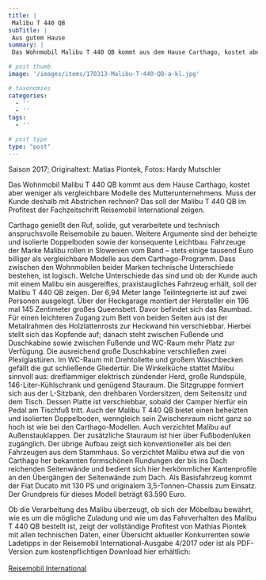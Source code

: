 ```yaml
---
title: |
 Malibu T 440 QB
subTitle: |
 Aus gutem Hause
summary: |
 Das Wohnmobil Malibu T 440 QB kommt aus dem Hause Carthago, kostet aber weniger als vergleichbare Modelle des Mutterunternehmens. Muss der Kunde deshalb mit Abstrichen rechnen? Das soll der Malibu T 440 QB im Profitest der Fachzeitschrift Reisemobil International zeigen.

# post thumb
image: '/images/items/170313-Malibu-T-440-QB-a-kl.jpg'

# taxonomies
categories: 
  - ''
  - ''
tags:
  - ''

# post type
type: "post"
---
```


Saison 2017; Originaltext: Matias Piontek, Fotos: Hardy Mutschler  

Das Wohnmobil Malibu T 440 QB kommt aus dem Hause Carthago, kostet aber weniger als vergleichbare Modelle des Mutterunternehmens. Muss der Kunde deshalb mit Abstrichen rechnen? Das soll der Malibu T 440 QB im Profitest der Fachzeitschrift Reisemobil International zeigen.  

Carthago genießt den Ruf, solide, gut verarbeitete und technisch anspruchsvolle Reisemobile zu bauen. Weitere Argumente sind der beheizte und isolierte Doppelboden sowie der konsequente Leichtbau. Fahrzeuge der Marke Malibu rollen in Slowenien vom Band – stets einige tausend Euro billiger als vergleichbare Modelle aus dem Carthago-Programm. Dass zwischen den Wohnmobilen beider Marken technische Unterschiede bestehen, ist logisch. Welche Unterschiede das sind und ob der Kunde auch mit einem Malibu ein ausgereiftes, praxistaugliches Fahrzeug erhält, soll der Malibu T 440 QB zeigen. Der 6,94 Meter lange Teilintegrierte ist auf zwei Personen ausgelegt. Über der Heckgarage montiert der Hersteller ein 196 mal 145 Zentimeter großes Queensbett. Davor befindet sich das Raumbad. Für einen leichteren Zugang zum Bett von beiden Seiten aus ist der Metallrahmen des Holzlattenrosts zur Heckwand hin verschiebbar. Hierbei stellt sich das Kopfende auf; danach steht zwischen Fußende und Duschkabine sowie zwischen Fußende und WC-Raum mehr Platz zur Verfügung. Die ausreichend große Duschkabine verschließen zwei Plexiglastüren. Im WC-Raum mit Drehtoilette und großem Waschbecken gefällt die gut schließende Gliedertür. Die Winkelküche stattet Malibu sinnvoll aus: dreiflammiger elektrisch zündender Herd, große Rundspüle, 146-Liter-Kühlschrank und genügend Stauraum. Die Sitzgruppe formiert sich aus der L-Sitzbank, den drehbaren Vordersitzen, dem Seitensitz und dem Tisch. Dessen Platte ist verschiebbar, sobald der Camper hierfür ein Pedal am Tischfuß tritt. Auch der Malibu T 440 QB bietet einen beheizten und isolierten Doppelboden, wenngleich sein Zwischenraum nicht ganz so hoch ist wie bei den Carthago-Modellen. Auch verzichtet Malibu auf Außenstauklappen. Der zusätzliche Stauraum ist hier über Fußbodenluken zugänglich. Der übrige Aufbau zeigt sich konventioneller als bei den Fahrzeugen aus dem Stammhaus. So verzichtet Malibu etwa auf die von Carthago her bekannten formschönen Rundungen der bis ins Dach reichenden Seitenwände und bedient sich hier herkömmlicher Kantenprofile an den Übergängen der Seitenwände zum Dach. Als Basisfahrzeug kommt der Fiat Ducato mit 130 PS und originalem 3,5-Tonnen-Chassis zum Einsatz. Der Grundpreis für dieses Modell beträgt 63.590 Euro.  

Ob die Verarbeitung des Malibu überzeugt, ob sich der Möbelbau bewährt, wie es um die mögliche Zuladung und wie um das Fahrverhalten des Malibu T 440 QB bestellt ist, zeigt der vollständige Profitest von Mathias Piontek mit allen technischen Daten, einer Übersicht aktueller Konkurrenten sowie Ladetipps in der Reisemobil International-Ausgabe 4/2017 oder ist als PDF-Version zum kostenpflichtigen Download hier erhältlich:  
[  
Reisemobil International](http://reisemobil-international.de)